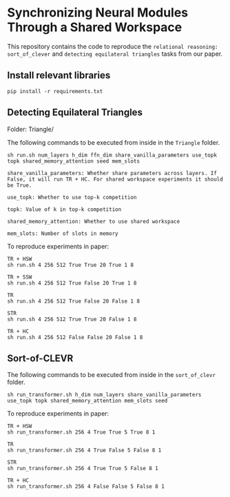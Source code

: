 # Synchronizing Neural Modules Through a Shared Workspace

This repository contains the code to reproduce the `relational reasoning: sort_of_clever` and `detecting equilateral triangles` tasks from our paper.  


## Install relevant libraries
```
pip install -r requirements.txt 
```
## Detecting Equilateral Triangles 
Folder: Triangle/

The following commands to be executed from inside in the `Triangle` folder.

```
sh run.sh num_layers h_dim ffn_dim share_vanilla_parameters use_topk topk shared_memory_attention seed mem_slots

share_vanilla_parameters: Whether share parameters across layers. If False, it will run TR + HC. For shared workspace experiments it should be True.

use_topk: Whether to use top-k competition

topk: Value of k in top-k competition

shared_memory_attention: Whether to use shared workspace

mem_slots: Number of slots in memory
```

To reproduce experiments in paper:
```
TR + HSW
sh run.sh 4 256 512 True True 20 True 1 8

TR + SSW
sh run.sh 4 256 512 True False 20 True 1 8

TR 
sh run.sh 4 256 512 True False 20 False 1 8

STR 
sh run.sh 4 256 512 True True 20 False 1 8

TR + HC
sh run.sh 4 256 512 False False 20 False 1 8
```

## Sort-of-CLEVR
The following commands to be executed from inside in the `sort_of_clevr` folder.


```
sh run_transformer.sh h_dim num_layers share_vanilla_parameters use_topk topk shared_memory_attention mem_slots seed
```
To reproduce experiments in paper:
```
TR + HSW
sh run_transformer.sh 256 4 True True 5 True 8 1

TR
sh run_transformer.sh 256 4 True False 5 False 8 1

STR
sh run_transformer.sh 256 4 True True 5 False 8 1

TR + HC
sh run_transformer.sh 256 4 False False 5 False 8 1


```

